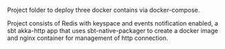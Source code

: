 Project folder to deploy three docker contains via docker-compose.

Project consists of Redis with keyspace and events notification enabled, a sbt akka-http app that uses sbt-native-packager to create a docker image and nginx container for management of http connection.